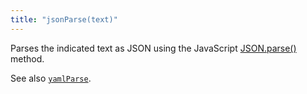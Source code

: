 ```yaml
---
title: "jsonParse(text)"
---
```


Parses the indicated text as JSON using the JavaScript [JSON.parse()](https://developer.mozilla.org/en-US/docs/Web/JavaScript/Reference/Global_Objects/JSON/parse) method.

See also [`yamlParse`](yamlParse.html).
